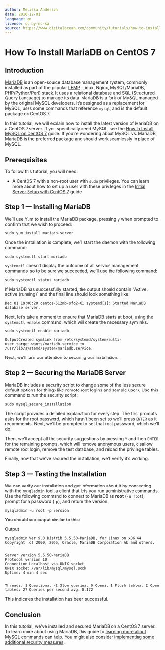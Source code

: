 ```yaml
---
author: Melissa Anderson
date: 2016-12-01
language: en
license: cc by-nc-sa
source: https://www.digitalocean.com/community/tutorials/how-to-install-mariadb-on-centos-7
---
```


# How To Install MariaDB on CentOS 7

## Introduction

[MariaDB](https://www.MariaDB.com/) is an open-source database management system, commonly installed as part of the popular [LEMP](how-to-install-linux-nginx-mysql-php-lemp-stack-on-centos-7) (Linux, Nginx, MySQL/MariaDB, PHP/Python/Perl) stack. It uses a relational database and SQL (Structured Query Language) to manage its data. MariaDB is a fork of MySQL managed by the original MySQL developers. It’s designed as a replacement for MySQL, uses some commands that reference `mysql`, and is the default package on CentOS 7.

In this tutorial, we will explain how to install the latest version of MariaDB on a CentOS 7 server. If you specifically need MySQL, see the [How to Install MySQL on CentOS 7](how-to-install-mysql-on-centos-7) guide. If you’re wondering about MySQL vs. MariaDB, MariaDB is the preferred package and should work seamlessly in place of MySQL.

## Prerequisites

To follow this tutorial, you will need:

- A CentOS 7 with a non-root user with `sudo` privileges. You can learn more about how to set up a user with these privileges in the [Initial Server Setup with CentOS 7](initial-server-setup-with-centos-7) guide.

## Step 1 — Installing MariaDB

We’ll use Yum to install the MariaDB package, pressing `y` when prompted to confirm that we wish to proceed:

    sudo yum install mariadb-server

Once the installation is complete, we’ll start the daemon with the following command:

    sudo systemctl start mariadb

`systemctl` doesn’t display the outcome of all service management commands, so to be sure we succeeded, we’ll use the following command:

    sudo systemctl status mariadb

If MariaDB has successfully started, the output should contain “Active: active (running)` and the final line should look something like:

    Dec 01 19:06:20 centos-512mb-sfo2-01 systemd[1]: Started MariaDB database server.

Next, let’s take a moment to ensure that MariaDB starts at boot, using the `systemctl enable` command, which will create the necessary symlinks.

    sudo systemctl enable mariadb

    OutputCreated symlink from /etc/systemd/system/multi-user.target.wants/mariadb.service to /usr/lib/systemd/system/mariadb.service.

Next, we’ll turn our attention to securing our installation.

## Step 2 — Securing the MariaDB Server

MariaDB includes a security script to change some of the less secure default options for things like remote root logins and sample users. Use this command to run the security script:

    sudo mysql_secure_installation

The script provides a detailed explanation for every step. The first prompts asks for the root password, which hasn’t been set so we’ll press `ENTER` as it recommends. Next, we’ll be prompted to set that root password, which we’ll do.

Then, we’ll accept all the security suggestions by pressing `Y` and then `ENTER` for the remaining prompts, which will remove anonymous users, disallow remote root login, remove the test database, and reload the privilege tables.

Finally, now that we’ve secured the installation, we’ll verify it’s working.

## Step 3 — Testing the Installation

We can verify our installation and get information about it by connecting with the `mysqladmin` tool, a client that lets you run administrative commands. Use the following command to connect to MariaDB as **root** (`-u root`), prompt for a password (`-p`), and return the version.

    mysqladmin -u root -p version

You should see output similar to this:

Output

    mysqladmin Ver 9.0 Distrib 5.5.50-MariaDB, for Linux on x86_64
    Copyright (c) 2000, 2016, Oracle, MariaDB Corporation Ab and others.
    
    
    Server version 5.5.50-MariaDB
    Protocol version 10
    Connection Localhost via UNIX socket
    UNIX socket /var/lib/mysql/mysql.sock
    Uptime: 4 min 4 sec
    
    
    Threads: 1 Questions: 42 Slow queries: 0 Opens: 1 Flush tables: 2 Open tables: 27 Queries per second avg: 0.172

This indicates the installation has been successful.

## Conclusion

In this tutorial, we’ve installed and secured MariaDB on a CentOS 7 server. To learn more about using MariaDB, this guide to [learning more about MySQL commands](a-basic-mysql-tutorial) can help. You might also consider [implementing some additional security measures](how-to-secure-mysql-and-mariadb-databases-in-a-linux-vps).
